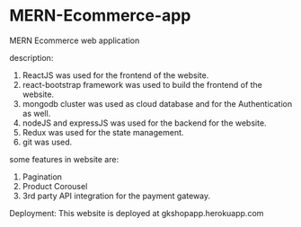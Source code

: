 # MERN-Ecommerce-app

MERN Ecommerce web application

description:

1. ReactJS was used for the frontend of the website.
2. react-bootstrap framework was used to build the frontend of the website.
3. mongodb cluster was used as cloud database and for the Authentication as well.
4. nodeJS and expressJS was used for the backend for the website.
5. Redux was used for the state management.
6. git was used.

some features in website are:
1. Pagination
2. Product Corousel
3. 3rd party API integration for the payment gateway.

Deployment: 
This website is deployed at gkshopapp.herokuapp.com


